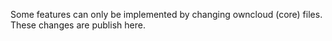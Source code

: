 Some features can only be implemented by changing owncloud (core) files.
These changes are publish here.